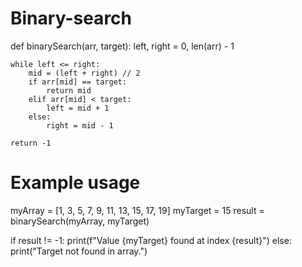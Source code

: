 # Binary-search
def binarySearch(arr, target):
    left, right = 0, len(arr) - 1

    while left <= right:
        mid = (left + right) // 2
        if arr[mid] == target:
            return mid
        elif arr[mid] < target:
            left = mid + 1
        else:
            right = mid - 1

    return -1

# Example usage
myArray = [1, 3, 5, 7, 9, 11, 13, 15, 17, 19]
myTarget = 15
result = binarySearch(myArray, myTarget)

if result != -1:
    print(f"Value {myTarget} found at index {result}")
else:
    print("Target not found in array.")